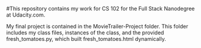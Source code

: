 #This repository contains my work for CS 102 for the Full Stack Nanodegree at Udacity.com.

My final project is contained in the MovieTrailer-Project folder. This folder includes my class files, instances of the class, and the provided fresh_tomatoes.py, which built fresh_tomatoes.html dynamically.